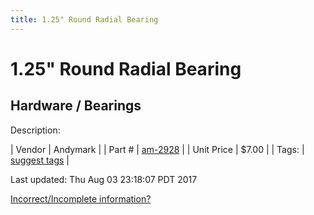 ```yaml
---
title: 1.25" Round Radial Bearing
---
```


# 1.25" Round Radial Bearing
## Hardware / Bearings
Description: 	 

| Vendor | Andymark | 
| Part # | [am-2928](http://www.andymark.com/Bearings-s/239.htm) | 
| Unit Price | $7.00 | 
| Tags: | [suggest tags](https://docs.google.com/forms/d/e/1FAIpQLSeWyY8v3RgOty-MyWmh9U0iivNYN_molChYyS-0U-o-kOAv_g/viewform) | 

Last updated: Thu Aug 03 23:18:07 PDT 2017

 [Incorrect/Incomplete information?](https://docs.google.com/forms/d/e/1FAIpQLSeWyY8v3RgOty-MyWmh9U0iivNYN_molChYyS-0U-o-kOAv_g/viewform)